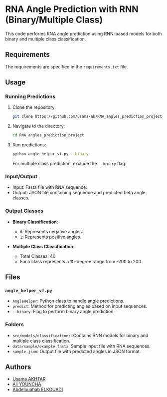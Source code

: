 # RNA Angle Prediction with RNN (Binary/Multiple Class)

This code performs RNA angle prediction using RNN-based models for both binary and multiple class classification.

## Requirements
The requirements are specified in the `requirements.txt` file.

## Usage

### Running Predictions

1. Clone the repository:
    ```bash
    git clone https://github.com/usama-ak/RNA_angles_prediction_project.git
    ```

2. Navigate to the directory:
    ```bash
    cd RNA_angles_prediction_project
    ```

3. Run predictions:
    ```bash
    python angle_helper_vf.py --binary
    ```
   For multiple class prediction, exclude the `--binary` flag.

### Input/Output

- Input: Fasta file with RNA sequence.
- Output: JSON file containing sequence and predicted beta angle classes.

### Output Classes

- **Binary Classification**:
  - `0`: Represents negative angles.
  - `1`: Represents positive angles.

- **Multiple Class Classification**:
  - Total Classes: 40
  - Each class represents a 10-degree range from -200 to 200.

## Files

### `angle_helper_vf.py`

- `AngleHelper`: Python class to handle angle predictions.
- `predict`: Method for predicting angles based on input sequences.
- `--binary`: Flag to perform binary angle prediction.

### Folders

- `src/models/classification/`: Contains RNN models for binary and multiple class classification.
- `data/sample/example.fasta`: Sample input file with RNA sequences.
- `sample.json`: Output file with predicted angles in JSON format.


## Authors

- [Usama AKHTAR](https://github.com/usama-ak)
- [Ali YOUNCHA](https://github.com/MrAli1582)
- [Abdelouahab ELKOUADI]()
